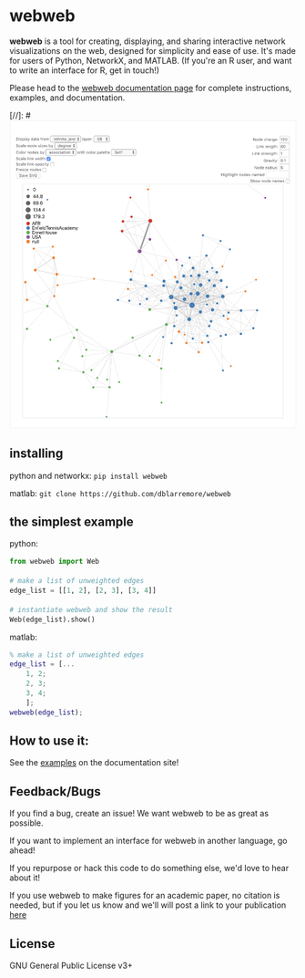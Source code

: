 # webweb

**webweb** is a tool for creating, displaying, and sharing interactive network visualizations on the web, designed for simplicity and ease of use. It's made for users of Python, NetworkX, and MATLAB. (If you're an R user, and want to write an interface for R, get in touch!)

Please head to the [webweb documentation page](https://webwebpage.github.io) for complete instructions, examples, and documentation.

[//]: # ![Infinite Jest webweb](infinite_jest.png)

## installing

python and networkx: 
`pip install webweb`

matlab: 
`git clone https://github.com/dblarremore/webweb`

## the simplest example
python: 
```python
from webweb import Web

# make a list of unweighted edges
edge_list = [[1, 2], [2, 3], [3, 4]]

# instantiate webweb and show the result
Web(edge_list).show()
```

matlab:
```matlab
% make a list of unweighted edges
edge_list = [...
    1, 2;
    2, 3;
    3, 4;
    ];
webweb(edge_list);
```

## How to use it:

See the [examples](https://webwebpage.github.io/examples/) on the documentation site!

## Feedback/Bugs

If you find a bug, create an issue! We want webweb to be as great as possible. 

If you want to implement an interface for webweb in another language, go ahead!

If you repurpose or hack this code to do something else, we'd love to hear about it! 

If you use webweb to make figures for an academic paper, no citation is needed, but if you let us know and we'll will post a link to your publication [here](https://webwebpage.github.io/in-the-wild/)

## License

GNU General Public License v3+
